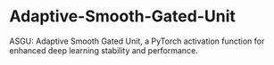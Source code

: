 # Adaptive-Smooth-Gated-Unit
ASGU: Adaptive Smooth Gated Unit, a PyTorch activation function for enhanced deep learning stability and performance.
